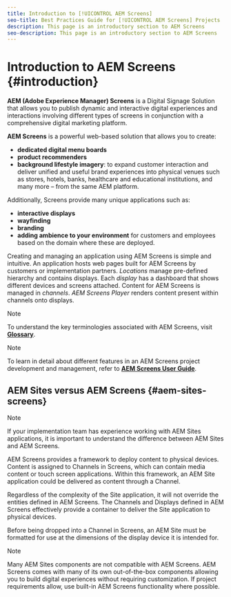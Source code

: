 ```yaml
---
title: Introduction to [!UICONTROL AEM Screens]
seo-title: Best Practices Guide for [!UICONTROL AEM Screens] Projects
description: This page is an introductory section to AEM Screens
seo-description: This page is an introductory section to AEM Screens
---
```


# Introduction to AEM Screens {#introduction}

**AEM (Adobe Experience Manager) Screens** is a Digital Signage Solution that allows you to publish dynamic and interactive digital experiences and interactions involving different types of screens in conjunction with a comprehensive digital marketing platform.

**AEM Screens** is a powerful web-based solution that allows you to create:

* **dedicated digital menu boards**
* **product recommenders**
* **background lifestyle imagery**: to expand customer interaction and deliver unified and useful brand experiences into physical venues such as stores, hotels, banks, healthcare and educational institutions, and many more – from the same AEM platform.

Additionally, Screens provide many unique applications such as:

* **interactive displays**
* **wayfinding**
* **branding**
* **adding ambience to your environment** for customers and employees based on the domain where these are deployed.

Creating and managing an application using AEM Screens is simple and intuitive. An application hosts web pages built for AEM Screens by customers or implementation partners. *Locations* manage pre-defined hierarchy and contains displays. Each *display* has a dashboard that shows different devices and screens attached. Content for AEM Screens is managed in *channels*. *AEM Screens Player* renders content present within channels onto displays.

>[!NOTE]
>
>To understand the key terminologies associated with AEM Screens, visit **[Glossary](https://helpx.adobe.com/experience-manager/6-5/screens/using/screens-glossary.html)**.

>[!NOTE]
>
>To learn in detail about different features in an AEM Screens project development and management, refer to **[AEM Screens User Guide](https://helpx.adobe.com/experience-manager/6-5/screens/user-guide.html)**.

## AEM Sites versus AEM Screens {#aem-sites-screens}

> [!NOTE]
>
> If your implementation team has experience working with AEM Sites applications, it is important to understand the difference between AEM Sites and AEM Screens.

AEM Screens provides a framework to deploy content to physical devices. Content is assigned to Channels in Screens, which can contain media content or touch screen applications. Within this framework, an AEM Site application could be delivered as content through a Channel.

Regardless of the complexity of the Site application, it will not override the entities defined in AEM Screens. The Channels and Displays defined in AEM Screens effectively provide a container to deliver the Site application to physical devices.

Before being dropped into a Channel in Screens, an AEM Site must be formatted for use at the dimensions of the display device it is intended for.

> [!NOTE]
>
> Many AEM Sites components are not compatible with AEM Screens. AEM Screens comes with many of its own out-of-the-box components allowing you to build digital experiences without requiring customization. If project requirements allow, use built-in AEM Screens functionality where possible.
